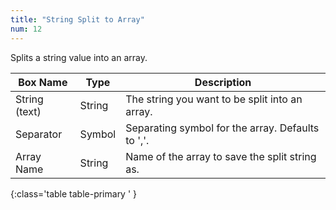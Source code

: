 ```yaml
---
title: "String Split to Array"
num: 12
---
```


Splits a string value into an array.

| Box Name | Type | Description | 
|-------|--------|--------|
| String (text) | String | The string you want to be split into an array. |
| Separator | Symbol | Separating symbol for the array. Defaults to ','. |
| Array Name | String | Name of the array to save the split string as. |
{:class='table table-primary ' }







